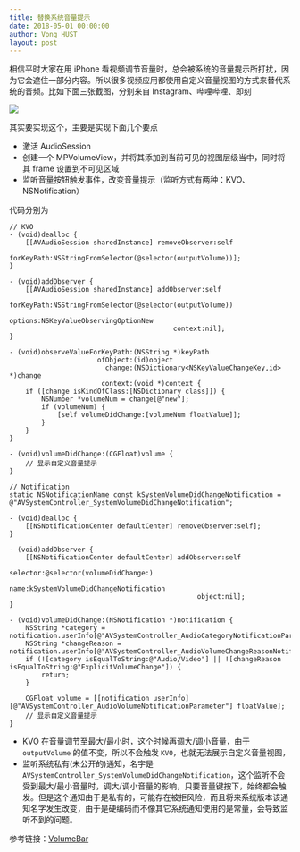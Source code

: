 ```yaml
---
title: 替换系统音量提示
date: 2018-05-01 00:00:00
author: Vong_HUST
layout: post
---
```



相信平时大家在用 iPhone 看视频调节音量时，总会被系统的音量提示所打扰，因为它会遮住一部分内容。所以很多视频应用都使用自定义音量视图的方式来替代系统的音频。比如下面三张截图，分别来自 Instagram、哔哩哔哩、即刻

![](https://github.com/iOS-Tips/iOS-tech-set/blob/master/images/2018/05/2-1.png?raw=true)

其实要实现这个，主要是实现下面几个要点

- 激活 AudioSession
- 创建一个 MPVolumeView，并将其添加到当前可见的视图层级当中，同时将其 frame 设置到不可见区域
- 监听音量按钮触发事件，改变音量提示（监听方式有两种：KVO、NSNotification）

代码分别为

```objc
// KVO
- (void)dealloc {
    [[AVAudioSession sharedInstance] removeObserver:self
                                         forKeyPath:NSStringFromSelector(@selector(outputVolume))];
}

- (void)addObserver {
    [[AVAudioSession sharedInstance] addObserver:self
                                      forKeyPath:NSStringFromSelector(@selector(outputVolume))
                                         options:NSKeyValueObservingOptionNew
                                         context:nil];
}

- (void)observeValueForKeyPath:(NSString *)keyPath
                      ofObject:(id)object
                        change:(NSDictionary<NSKeyValueChangeKey,id> *)change
                       context:(void *)context {
    if ([change isKindOfClass:[NSDictionary class]]) {
        NSNumber *volumeNum = change[@"new"];
        if (volumeNum) {
            [self volumeDidChange:[volumeNum floatValue]];
        }
    }
}

- (void)volumeDidChange:(CGFloat)volume {
    // 显示自定义音量提示
}

```

```objc
// Notification
static NSNotificationName const kSystemVolumeDidChangeNotification = @"AVSystemController_SystemVolumeDidChangeNotification";

- (void)dealloc {
    [[NSNotificationCenter defaultCenter] removeObserver:self];
}

- (void)addObserver {
    [[NSNotificationCenter defaultCenter] addObserver:self
                                             selector:@selector(volumeDidChange:)
                                                 name:kSystemVolumeDidChangeNotification
                                               object:nil];
}

- (void)volumeDidChange:(NSNotification *)notification {
    NSString *category = notification.userInfo[@"AVSystemController_AudioCategoryNotificationParameter"];
    NSString *changeReason = notification.userInfo[@"AVSystemController_AudioVolumeChangeReasonNotificationParameter"];
    if (![category isEqualToString:@"Audio/Video"] || ![changeReason isEqualToString:@"ExplicitVolumeChange"]) {
        return;
    }

    CGFloat volume = [[notification userInfo][@"AVSystemController_AudioVolumeNotificationParameter"] floatValue];
    // 显示自定义音量提示
}
```


- KVO 在音量调节至最大/最小时，这个时候再调大/调小音量，由于 `outputVolume` 的值不变，所以不会触发 `KVO`，也就无法展示自定义音量视图，
- 监听系统私有(未公开的)通知，名字是 `AVSystemController_SystemVolumeDidChangeNotification`，这个监听不会受到最大/最小音量时，调大/调小音量的影响，只要音量键按下，始终都会触发。但是这个通知由于是私有的，可能存在被拒风险，而且将来系统版本该通知名字发生改变，由于是硬编码而不像其它系统通知使用的是常量，会导致监听不到的问题。

参考链接：[VolumeBar](https://github.com/gizmosachin/VolumeBar)
